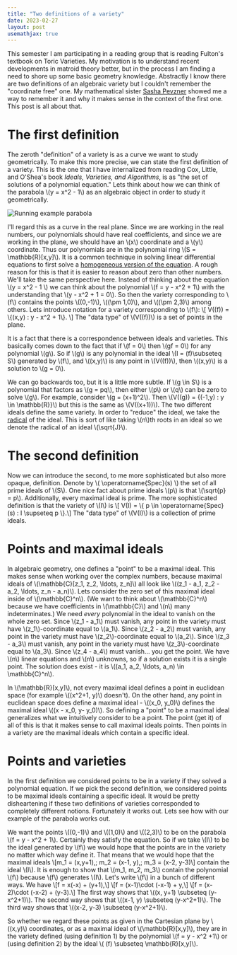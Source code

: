 ```yaml
---
title: "Two definitions of a variety"
date: 2023-02-27
layout: post
usemathjax: true
---
```


This semester I am participating in a reading group that is reading Fulton's textbook on Toric Varieties. My motivation is to understand recent developments in matroid theory better, but in the process I am finding a need to shore up some basic geometry knowledge. Abstractly I know there are two definitions of an algebraic variety but I couldn't remember the "coordinate free" one. My mathematical sister [Sasha Pevzner](https://www-users.cse.umn.edu/~pevzn002/) showed me a way to remember it and why it makes sense in the context of the first one. This post is all about that.

# The first definition

The zeroth "definition" of a variety is as a curve we want to study geometrically. To make this more precise, we can state the first definition of a variety. This is the one that I have internalized from reading Cox, Little, and O'Shea's book *Ideals, Varieties, and Algorithms*, is as "the set of solutions of a polynomial equation." Lets think about how we can think of the parabola \\(y = x^2 - 1\\) as an algebraic object in order to study it geometrically.

![Running example parabola](/todayilearned/assets/2023-02-27/parabola1.png)

I'll regard this as a curve in the real plane. Since we are working in the real numbers, our polynomials should have real coefficients, and since we are working in the plane, we should have an \\(x\\) coordinate and a \\(y\\) coordinate. Thus our polynomials are in the polynomial ring \\(S = \mathbb{R}[x,y]\\). 
It is a common technique in solving linear differential equations to first solve a [homogeneous version of the equation](https://en.wikipedia.org/wiki/Homogeneous_differential_equation). 
A rough reason for this is that it is easier to reason about zero than other numbers. We'll take the same perspective
here. Instead of thinking about the equation \\(y = x^2 - 1 \\) we can think about the polynomial \\(f = y - x^2 + 1\\) with the understanding that \\(y - x^2 + 1 = 0\\). So then the variety corresponding to \\(f\\) contains the points \\((0,-1)\\), \\((\pm 1,0)\\), and \\((\pm 2,3)\\) among others. Lets introduce notation for a variety corresponding to \\(f\\):
\\[ V((f)) = \\{(x,y) : y - x^2 + 1\\}. \\]
The "data type" of \\(V((f))\\) is a set of points in the plane.

It is a fact that there is a correspondence between ideals and varieties.
This basically comes down to the fact that if \\(f = 0\\) then \\(gf = 0\\) for any polynomial \\(g\\).
So if \\(g\\) is any polynomial in the ideal \\(I = (f)\subseteq S\\) generated by \\(f\\), and \\((x,y)\\) is any point in \\(V((f))\\), then \\((x,y)\\) is a solution to \\(g = 0\\).

We can go backwards too, but it is a little more subtle. If \\(g \in S\\) is a polynomial that factors as
\\(g = pq\\), then either \\(p\\) or \\(q\\) can be zero to solve \\(g\\). For example, consider \\(g = (x+1)^2\\).
Then \\(V((g)) = \{(-1,y) : y \in \mathbb{R}\}\\) but this is the same as \\(V((x+1))\\). The two different ideals
define the same variety. In order to "reduce" the ideal, we take the [radical](https://en.wikipedia.org/wiki/Radical_of_an_ideal) of the ideal. This is sort of like taking \\(n\\)th roots in an ideal so we denote the radical
of an ideal \\(\sqrt{J}\\).

# The second definition

Now we can introduce the second, to me more sophisticated but also more opaque, definition.
Denote by \\( \operatorname{Spec}(s) \\) the set of all prime ideals of \\(S\\). One nice fact about prime
ideals \\(p\\) is that \\(\sqrt{p} = p\\). Additionally, every maximal ideal is prime.
The more sophisticated definition is that the variety of \\(I\\) is
\\[ V(I) = \\{ p \in \operatorname{Spec}(s) : I \supseteq p \\}.\\]
The "data type" of \\(V(I)\\) is a collection of prime ideals.

# Points and maximal ideals

In algebraic geometry, one defines a "point" to be a maximal ideal. This makes sense when working over the complex numbers, because maximal ideals
of \\(\mathbb{C}[z_1, z_2, \ldots, z_n]\\) 
all look like \\((z_1 - a_1, z_2 - a_2, \ldots, z_n - a_n)\\).
Lets consider the zero set of this maximal ideal inside of \\(\mathbb{C}^n\\). (We want to think about \\(\mathbb{C}^n\\) because we have coefficients in \\(\mathbb{C}\\) and \\(n\\) many indeterminates.)
We need *every* polynomial in the ideal to vanish on the whole zero set.
Since \\(z_1 - a_1\\) must vanish, any point in the variety must have \\(z_1\\)-coordinate equal to \\(a_1\\).
Since \\(z_2 - a_2\\) must vanish, any point in the variety must have \\(z_2\\)-coordinate equal to \\(a_2\\).
Since \\(z_3 - a_3\\) must vanish, any point in the variety must have \\(z_3\\)-coordinate equal to \\(a_3\\).
Since \\(z_4 - a_4\\) must vanish... you get the point.
We have \\(n\\) linear equations and \\(n\\) unknowns, so if a solution exists it is a single point.
The solution does exist - it is \\((a_1, a_2, \ldots, a_n) \in \mathbb{C}^n\\).

In \\(\mathbb{R}[x,y]\\), not every maximal ideal defines a point in euclidean space (for example
\\((x^2+1, y)\\) doesn't). On the other hand, any point in euclidean space
does define a maximal ideal - \\((x_0, y_0)\\) defines the maximal ideal \\((x - x_0, y- y_0)\\).
So defining a "point" to be a maximal ideal generalizes what we intuitively consider to be a point. 
The point (get it) of all of this is that it makes sense to call maximal ideals points. Then points in a
variety are the maximal ideals which contain a specific ideal.

# Points and varieties

In the first definition we considered points to be in a variety if they solved a polynomial equation.
If we pick the second definition, we considered points to be maximal ideals containing a specific ideal.
It would be pretty disheartening if these two definitions of varieties corresponded to completely different notions.
Fortunately it works out. Lets see how with our example of the parabola works out.

We want the points \\((0,-1)\\) and \\((1,0)\\) and \\((2,3)\\) to be on the parabola \\(f = y - x^2 + 1\\). Certainly they satisfy the equation. 
So if we take \\(I\\) to be the ideal generated by \\(f\\) we would hope that the points are in the variety no matter
which way define it. That means that we would hope that the maximal ideals
\\[m_1 = (x,y+1),\; m_2 = (x-1, y),\; m_3 = (x-2, y-3)\\]
contain the ideal \\(I\\). It is enough to show that \\(m_1, m_2, m_3\\) contain the polynomial \\(f\\) because
\\(f\\) generates \\(I\\). Let's write \\(f\\) in a bunch of different ways. We have
\\[f = x(-x) + (y+1),\\]
\\[f = (x-1)\cdot (-x-1) + y,\\]
\\[f = (x-2)\cdot (-x-2) + (y-3).\\]
The first way shows that \\((x, y+1) \subseteq (y-x^2+1)\\).
The second way shows that \\((x-1, y) \subseteq (y-x^2+1)\\).
The third way shows that \\((x-2, y-3) \subseteq (y-x^2+1)\\).

So whether we regard these points as given in the Cartesian plane by \\((x,y)\\) coordinates, or as a maximal ideal of
\\(\mathbb{R}[x,y]\\), they are in the variety defined (using definition 1) by the polynomial \\(f = y - x^2 +1\\) or 
(using definition 2) by the ideal \\( (f) \subseteq \mathbb{R}[x,y]\\). 
